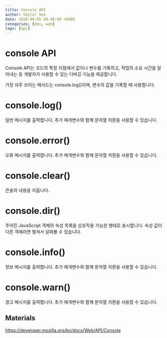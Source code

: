 ```yaml
---
title: Console API
author: Skyler Seo
date: 2020-09-05 00:40:00 +0900
categories: [dev, web]
tags: [api]
---
```


# console API

Console API는 코드의 특정 지점에서 값이나 변수를 기록하고, 작업의 소요 시간을 알아내는 등 개발자가 사용할 수 있는 디버깅 기능을 제공합니다.

가장 자주 쓰이는 메서드는 console.log()이며, 변수의 값을 기록할 때 사용합니다.

# console.log()

일반 메시지를 출력합니다. 추가 매개변수와 함께 문자열 치환을 사용할 수 있습니다.

# console.error()

오류 메시지를 출력합니다. 추가 매개변수와 함께 문자열 치환을 사용할 수 있습니다.

# console.clear()

콘솔의 내용을 지웁니다.

# console.dir()

주어진 JavaScript 객체의 속성 목록을 상호작용 가능한 형태로 표시합니다. 속성 값이 다른 객체라면 펼쳐서 살펴볼 수 있습니다.

# console.info()

정보 메시지를 출력합니다. 추가 매개변수와 함께 문자열 치환을 사용할 수 있습니다.

# console.warn()

경고 메시지를 출력합니다. 추가 매개변수와 함께 문자열 치환을 사용할 수 있습니다.

## Materials

<https://developer.mozilla.org/ko/docs/Web/API/Console>
